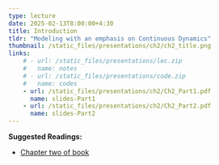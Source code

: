 ```yaml
---
type: lecture
date: 2025-02-13T8:00:00+4:30
title: Introduction
tldr: "Modeling with an emphasis on Continuous Dynamics"
thumbnail: /static_files/presentations/ch2/ch2_title.png
links: 
    # - url: /static_files/presentations/lec.zip
    #   name: notes
    # - url: /static_files/presentations/code.zip
    #   name: codes
    - url: /static_files/presentations/ch2/Ch2_Part1.pdf
      name: slides-Part1
    - url: /static_files/presentations/ch2/Ch2_Part2.pdf
      name: slides-Part2
---
```

**Suggested Readings:**
- [Chapter two of book](https://ptolemy.berkeley.edu/books/leeseshia/index.html)
